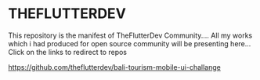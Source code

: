 # THEFLUTTERDEV
This repository is the manifest of TheFlutterDev Community.... All my works which i had produced for open source community will be presenting here... Click on the links to redirect to repos

https://github.com/theflutterdev/bali-tourism-mobile-ui-challange
